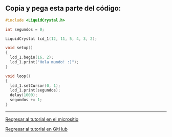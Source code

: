 ## Copia y pega esta parte del código:

```cpp
#include <LiquidCrystal.h>

int segundos = 0;

LiquidCrystal lcd_1(12, 11, 5, 4, 3, 2);

void setup()
{
  lcd_1.begin(16, 2); 
  lcd_1.print("Hola mundo! :)");
}

void loop()
{
  lcd_1.setCursor(0, 1);
  lcd_1.print(segundos);
  delay(1000);
  segundos += 1;
}

```
____
[Regresar al tutorial en el micrositio](#)

[Regresar al tutorial en GitHub](https://github.com/richmf/Tutorial-Arduino-FC-UNAM)
